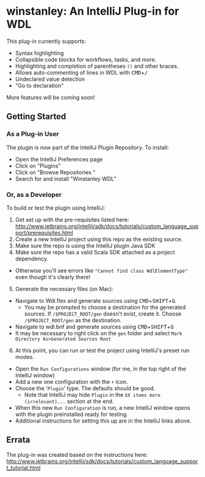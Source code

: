# winstanley: An IntelliJ Plug-in for WDL

This plug-in currently supports:
* Syntax highlighting
* Collapsible code blocks for workflows, tasks, and more.
* Highlighting and completion of parentheses `()` and other braces.
* Allows auto-commenting of lines in WDL with <kbd>CMD</KBD>+<kbd>/</KBD>
* Undeclared value detection
* "Go to declaration"

More features will be coming soon!

## Getting Started

### As a Plug-in User

The plugin is now part of the IntelliJ Plugin Repository. To install:
* Open the IntelliJ Preferences page
* Click on "Plugins"
* Click on "Browse Repositories "
* Search for and install "Winstanley WDL"

### Or, as a Developer
To build or test the plugin using IntelliJ:

1. Get set up with the pre-requisites listed here: http://www.jetbrains.org/intellij/sdk/docs/tutorials/custom_language_support/prerequisites.html
2. Create a new IntelliJ project using this repo as the existing source.
3. Make sure the repo is using the IntelliJ plugin Java SDK 
4. Make sure the repo has a valid Scala SDK attached as a project dependency.
  * Otherwise you'll see errors like `"Cannot find class WdlElementType"` even though it's clearly there!
5. Generate the necessary files (on Mac):
  * Navigate to Wdl.flex and generate sources using <kbd>CMD</KBD>+<kbd>SHIFT</KBD>+<kbd>G</KBD>. 
    - You may be prompted to choose a destination for the generated sources. If `/$PROJECT_ROOT/gen` doesn't exist, create
    it. Choose `/$PROJECT_ROOT/gen` as the destination.
  * Navigate to wdl.bnf and generate sources using <kbd>CMD</KBD>+<kbd>SHIFT</KBD>+<kbd>G</KBD>
  * It may be necessary to right click on the `gen` folder and select `Mark Directory As>Generated Sources Root`
6. At this point, you can run or test the project using IntelliJ's preset run modes. 
  * Open the `Run Configurations` window (for me, in the top right of the IntelliJ window) 
  * Add a new one configuration with the `+` icon.
  * Choose the '`Plugin`' type. The defaults should be good.
    - Note that IntelliJ may hide `Plugin` in the `XX items more (irrelevant)...` section at the end. 
  * When this new `Run Configuration` is run, a new IntelliJ window opens with the plugin preinstalled ready for testing.
  * Additional instructions for setting this up are in the IntelliJ links above.

## Errata

The plug-in was created based on the instructions here: http://www.jetbrains.org/intellij/sdk/docs/tutorials/custom_language_support_tutorial.html 
